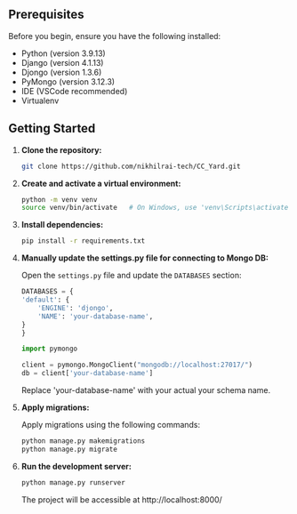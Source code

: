 ## Prerequisites

Before you begin, ensure you have the following installed:

- Python (version 3.9.13)
- Django (version 4.1.13)
- Djongo (version 1.3.6)
- PyMongo (version 3.12.3)
- IDE (VSCode recommended)
- Virtualenv

## Getting Started

1. **Clone the repository:**

    ```bash
    git clone https://github.com/nikhilrai-tech/CC_Yard.git
    ```

2. **Create and activate a virtual environment:**

    ```bash
    python -m venv venv
    source venv/bin/activate   # On Windows, use 'venv\Scripts\activate'
    ```

3. **Install dependencies:**

    ```bash
    pip install -r requirements.txt
    ```

4. **Manually update the settings.py file for connecting to Mongo DB:**

    Open the `settings.py` file and update the `DATABASES` section:

    ```python
    DATABASES = {
    'default': {
        'ENGINE': 'djongo',
        'NAME': 'your-database-name',
    }
    }

    import pymongo

    client = pymongo.MongoClient("mongodb://localhost:27017/")
    db = client['your-database-name']
    ```

    Replace 'your-database-name' with your actual your schema name.

5. **Apply migrations:**

    Apply migrations using the following commands:

    ```bash
    python manage.py makemigrations
    python manage.py migrate
    ```

6. **Run the development server:**

    ```bash
    python manage.py runserver
    ```

    The project will be accessible at http://localhost:8000/
